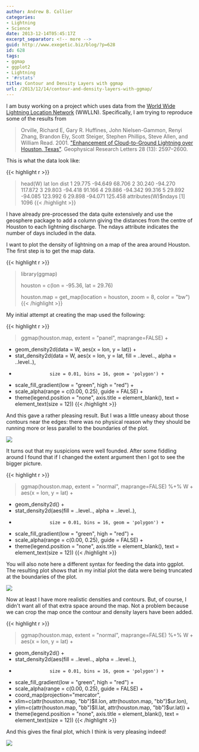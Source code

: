 ```yaml
---
author: Andrew B. Collier
categories:
- Lightning
- Science
date: 2013-12-14T05:45:17Z
excerpt_separator: <!-- more -->
guid: http://www.exegetic.biz/blog/?p=628
id: 628
tags:
- ggmap
- ggplot2
- Lightning
- '#rstats'
title: Contour and Density Layers with ggmap
url: /2013/12/14/contour-and-density-layers-with-ggmap/
---
```


<!--more-->

I am busy working on a project which uses data from the [World Wide Lightning Location Network](http://www.wwlln.net/ "WWLLN") (WWLLN). Specifically, I am trying to reproduce some of the results from
  
<blockquote>
Orville, Richard E, Gary R. Huffines, John Nielsen-Gammon, Renyi Zhang, Brandon Ely, Scott Steiger, Stephen Phillips, Steve Allen, and William Read. 2001. <a href="http://onlinelibrary.wiley.com/doi/10.1029/2001GL012990/abstract">"Enhancement of Cloud-to-Ground Lightning over Houston, Texas"</a>. Geophysical Research Letters 28 (13): 2597–2600.
</blockquote>

This is what the data look like:
  
{{< highlight r >}}
> head(W)
     lat     lon    dist
1 29.775 -94.649  68.706
2 30.240 -94.270 117.872
3 29.803 -94.418  91.166
4 29.886 -94.342  99.316
5 29.892 -94.085 123.992
6 29.898 -94.071 125.458
> attributes(W)$ndays
[1] 1096
{{< /highlight >}}
  
I have already pre-processed the data quite extensively and use the geosphere package to add a column giving the distances from the centre of Houston to each lightning discharge. The ndays attribute indicates the number of days included in the data.

I want to plot the density of lightning on a map of the area around Houston. The first step is to get the map data.
  
{{< highlight r >}}
> library(ggmap)
>
> houston = c(lon = -95.36, lat = 29.76)
>
> houston.map = get_map(location = houston, zoom = 8, color = "bw")
{{< /highlight >}}

My initial attempt at creating the map used the following:
  
{{< highlight r >}}
> ggmap(houston.map, extent = "panel", maprange=FALSE) +
+   geom_density2d(data = W, aes(x = lon, y = lat)) +
+   stat_density2d(data = W, aes(x = lon, y = lat, fill = ..level.., alpha = ..level..),
+                  size = 0.01, bins = 16, geom = 'polygon') +
+   scale_fill_gradient(low = "green", high = "red") +
+   scale_alpha(range = c(0.00, 0.25), guide = FALSE) +
+   theme(legend.position = "none", axis.title = element_blank(), text = element_text(size = 12))
{{< /highlight >}}

And this gave a rather pleasing result. But I was a little uneasy about those contours near the edges: there was no physical reason why they should be running more or less parallel to the boundaries of the plot.

<img src="/img/2013/12/plot-1.png" >

It turns out that my suspicions were well founded. After some fiddling around I found that if I changed the extent argument then I got to see the bigger picture.
  
{{< highlight r >}}
> ggmap(houston.map, extent = "normal", maprange=FALSE) %+% W + aes(x = lon, y = lat) +
+   geom_density2d() +
+   stat_density2d(aes(fill = ..level.., alpha = ..level..),
+                  size = 0.01, bins = 16, geom = 'polygon') +
+   scale_fill_gradient(low = "green", high = "red") +
+   scale_alpha(range = c(0.00, 0.25), guide = FALSE) +
+   theme(legend.position = "none", axis.title = element_blank(), text = element_text(size = 12))
{{< /highlight >}}
  
You will also note here a different syntax for feeding the data into ggplot. The resulting plot shows that in my initial plot the data were being truncated at the boundaries of the plot.

<img src="/img/2013/12/plot-2.png" >

Now at least I have more realistic densities and contours. But, of course, I didn't want all of that extra space around the map. Not a problem because we can crop the map once the contour and density layers have been added.

{{< highlight r >}}
> ggmap(houston.map, extent = "normal", maprange=FALSE) %+% W + aes(x = lon, y = lat) +
+   geom_density2d() +
+   stat_density2d(aes(fill = ..level.., alpha = ..level..),
+                  size = 0.01, bins = 16, geom = 'polygon') +
+   scale_fill_gradient(low = "green", high = "red") +
+   scale_alpha(range = c(0.00, 0.25), guide = FALSE) +
+   coord_map(projection="mercator",
+   xlim=c(attr(houston.map, "bb")$ll.lon, attr(houston.map, "bb")$ur.lon),
+   ylim=c(attr(houston.map, "bb")$ll.lat, attr(houston.map, "bb")$ur.lat)) +
+   theme(legend.position = "none", axis.title = element_blank(), text = element_text(size = 12))
{{< /highlight >}}

And this gives the final plot, which I think is very pleasing indeed!

<img src="/img/2013/12/plot-3.png" >
